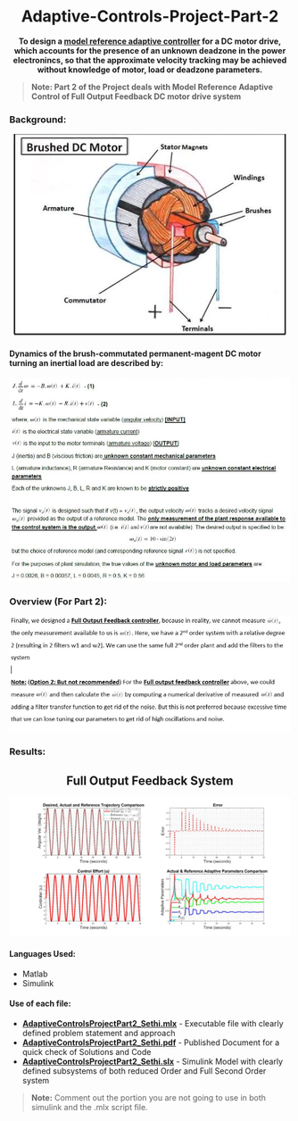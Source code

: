 # <div align="center">Adaptive-Controls-Project-Part-2</div>
**<div align="center"> To design a [model reference adaptive controller](http://www.phoneoximeter.org/uploads/media/EECE574-11_MRAC_01.pdf) for a DC motor drive, which accounts for the presence of an unknown deadzone in the power electronincs, so that the approximate velocity tracking may be achieved without knowledge of motor, load or deadzone parameters.</div>**

> **Note: Part 2 of the Project deals with Model Reference Adaptive Control of Full Output Feedback DC motor drive system**


### Background:
<p align="center"><img src="Brushed DC Motor.JPG"> </p>

 #### Dynamics of the **brush-commutated permanent-magent DC motor** turning an inertial load are described by:


<p align="center"><img src="Background.JPG"> </p>

### Overview (For Part 2):

<p align="center"><img src="Overview_Part2.JPG"> </p>

### Results: 
## <div align="center">Full Output Feedback System</div>

<p align="center"><img src="AllGraphsin2by2_Part2.jpg"> </p>


#### Languages Used:
- Matlab
- Simulink

#### Use of each file:
- [**AdaptiveControlsProjectPart2_Sethi.mlx**](AdaptiveControlsProjectPart1_Sethi.mlx) - Executable file with clearly defined problem statement and approach
- [**AdaptiveControlsProjectPart2_Sethi.pdf**](AdaptiveControlsProjectPart1_Sethi.pdf) - Published Document for a quick check of Solutions and Code
- [**AdaptiveControlsProjectPart2_Sethi.slx**](AdaptiveControlsProjectPart1_Sethi.slx) - Simulink Model with clearly defined subsystems of both reduced Order and Full Second Order system
> **Note:** Comment out the portion you are not going to use in both simulink and the .mlx script file.
